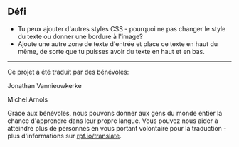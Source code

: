 ## Défi

* Tu peux ajouter d'autres styles CSS - pourquoi ne pas changer le style du texte ou donner une bordure à l'image?
* Ajoute une autre zone de texte d'entrée et place ce texte en haut du mème, de sorte que tu puisses avoir du texte en haut et en bas.


***
Ce projet a été traduit par des bénévoles:

Jonathan Vannieuwkerke

Michel Arnols

Grâce aux bénévoles, nous pouvons donner aux gens du monde entier la chance d'apprendre dans leur propre langue. Vous pouvez nous aider à atteindre plus de personnes en vous portant volontaire pour la traduction - plus d'informations sur [rpf.io/translate](https://rpf.io/translate).